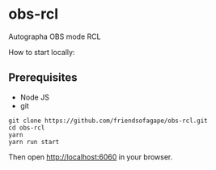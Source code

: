 # obs-rcl

Autographa OBS mode RCL

How to start locally:

## Prerequisites

- Node JS
- git

```
git clone https://github.com/friendsofagape/obs-rcl.git
cd obs-rcl
yarn
yarn run start
```

Then open [http://localhost:6060](http://localhost:6060) in your browser.
